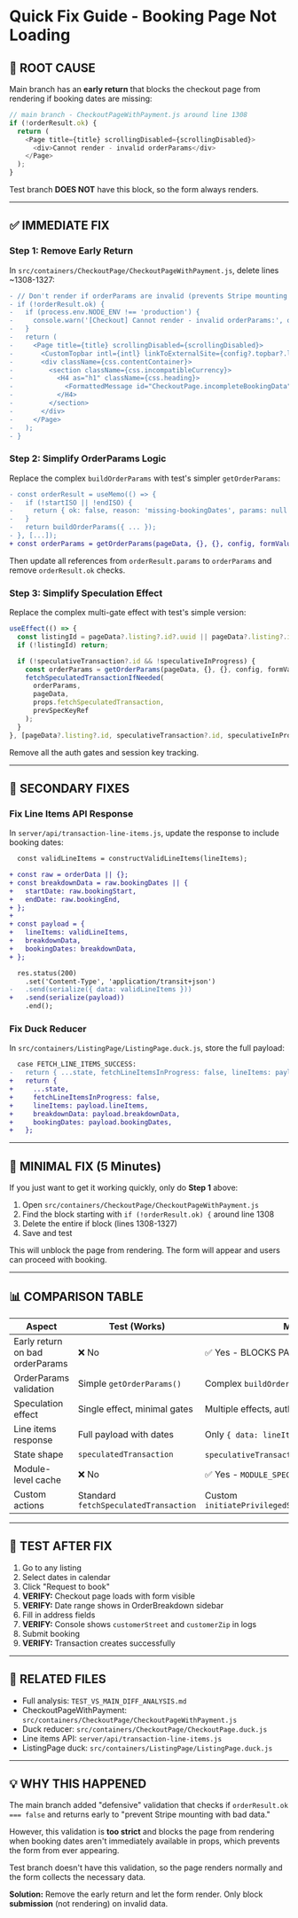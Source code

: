 # Quick Fix Guide - Booking Page Not Loading

## 🔴 ROOT CAUSE

Main branch has an **early return** that blocks the checkout page from rendering if booking dates are missing:

```js
// main branch - CheckoutPageWithPayment.js around line 1308
if (!orderResult.ok) {
  return (
    <Page title={title} scrollingDisabled={scrollingDisabled}>
      <div>Cannot render - invalid orderParams</div>
    </Page>
  );
}
```

Test branch **DOES NOT** have this block, so the form always renders.

---

## ✅ IMMEDIATE FIX

### Step 1: Remove Early Return

In `src/containers/CheckoutPage/CheckoutPageWithPayment.js`, delete lines ~1308-1327:

```diff
- // Don't render if orderParams are invalid (prevents Stripe mounting with bad data)
- if (!orderResult.ok) {
-   if (process.env.NODE_ENV !== 'production') {
-     console.warn('[Checkout] Cannot render - invalid orderParams:', orderResult.reason);
-   }
-   return (
-     <Page title={title} scrollingDisabled={scrollingDisabled}>
-       <CustomTopbar intl={intl} linkToExternalSite={config?.topbar?.logoLink} />
-       <div className={css.contentContainer}>
-         <section className={css.incompatibleCurrency}>
-           <H4 as="h1" className={css.heading}>
-             <FormattedMessage id="CheckoutPage.incompleteBookingData" />
-           </H4>
-         </section>
-       </div>
-     </Page>
-   );
- }
```

### Step 2: Simplify OrderParams Logic

Replace the complex `buildOrderParams` with test's simpler `getOrderParams`:

```diff
- const orderResult = useMemo(() => {
-   if (!startISO || !endISO) {
-     return { ok: false, reason: 'missing-bookingDates', params: null };
-   }
-   return buildOrderParams({ ... });
- }, [...]);
+ const orderParams = getOrderParams(pageData, {}, {}, config, formValues);
```

Then update all references from `orderResult.params` to `orderParams` and remove `orderResult.ok` checks.

### Step 3: Simplify Speculation Effect

Replace the complex multi-gate effect with test's simple version:

```js
useEffect(() => {
  const listingId = pageData?.listing?.id?.uuid || pageData?.listing?.id;
  if (!listingId) return;

  if (!speculativeTransaction?.id && !speculativeInProgress) {
    const orderParams = getOrderParams(pageData, {}, {}, config, formValues);
    fetchSpeculatedTransactionIfNeeded(
      orderParams,
      pageData,
      props.fetchSpeculatedTransaction,
      prevSpecKeyRef
    );
  }
}, [pageData?.listing?.id, speculativeTransaction?.id, speculativeInProgress, formValues]);
```

Remove all the auth gates and session key tracking.

---

## 🔧 SECONDARY FIXES

### Fix Line Items API Response

In `server/api/transaction-line-items.js`, update the response to include booking dates:

```diff
  const validLineItems = constructValidLineItems(lineItems);

+ const raw = orderData || {};
+ const breakdownData = raw.bookingDates || {
+   startDate: raw.bookingStart,
+   endDate: raw.bookingEnd,
+ };
+
+ const payload = {
+   lineItems: validLineItems,
+   breakdownData,
+   bookingDates: breakdownData,
+ };

  res.status(200)
    .set('Content-Type', 'application/transit+json')
-   .send(serialize({ data: validLineItems }))
+   .send(serialize(payload))
    .end();
```

### Fix Duck Reducer

In `src/containers/ListingPage/ListingPage.duck.js`, store the full payload:

```diff
  case FETCH_LINE_ITEMS_SUCCESS:
-   return { ...state, fetchLineItemsInProgress: false, lineItems: payload };
+   return { 
+     ...state, 
+     fetchLineItemsInProgress: false, 
+     lineItems: payload.lineItems,
+     breakdownData: payload.breakdownData,
+     bookingDates: payload.bookingDates,
+   };
```

---

## 🎯 MINIMAL FIX (5 Minutes)

If you just want to get it working quickly, only do **Step 1** above:

1. Open `src/containers/CheckoutPage/CheckoutPageWithPayment.js`
2. Find the block starting with `if (!orderResult.ok) {` around line 1308
3. Delete the entire if block (lines 1308-1327)
4. Save and test

This will unblock the page from rendering. The form will appear and users can proceed with booking.

---

## 📊 COMPARISON TABLE

| Aspect | Test (Works) | Main (Broken) |
|--------|--------------|---------------|
| Early return on bad orderParams | ❌ No | ✅ Yes - BLOCKS PAGE |
| OrderParams validation | Simple `getOrderParams()` | Complex `buildOrderParams()` with `ok` flag |
| Speculation effect | Single effect, minimal gates | Multiple effects, auth gates, session tracking |
| Line items response | Full payload with dates | Only `{ data: lineItems }` |
| State shape | `speculatedTransaction` | `speculativeTransaction` (renamed) |
| Module-level cache | ❌ No | ✅ Yes - `MODULE_SPEC_CACHE` |
| Custom actions | Standard `fetchSpeculatedTransaction` | Custom `initiatePrivilegedSpeculativeTransactionIfNeeded` |

---

## 🧪 TEST AFTER FIX

1. Go to any listing
2. Select dates in calendar
3. Click "Request to book"
4. **VERIFY:** Checkout page loads with form visible
5. **VERIFY:** Date range shows in OrderBreakdown sidebar
6. Fill in address fields
7. **VERIFY:** Console shows `customerStreet` and `customerZip` in logs
8. Submit booking
9. **VERIFY:** Transaction creates successfully

---

## 🔗 RELATED FILES

- Full analysis: `TEST_VS_MAIN_DIFF_ANALYSIS.md`
- CheckoutPageWithPayment: `src/containers/CheckoutPage/CheckoutPageWithPayment.js`
- Duck reducer: `src/containers/CheckoutPage/CheckoutPage.duck.js`
- Line items API: `server/api/transaction-line-items.js`
- ListingPage duck: `src/containers/ListingPage/ListingPage.duck.js`

---

## 💡 WHY THIS HAPPENED

The main branch added "defensive" validation that checks if `orderResult.ok === false` and returns early to "prevent Stripe mounting with bad data."

However, this validation is **too strict** and blocks the page from rendering when booking dates aren't immediately available in props, which prevents the form from ever appearing.

Test branch doesn't have this validation, so the page renders normally and the form collects the necessary data.

**Solution:** Remove the early return and let the form render. Only block **submission** (not rendering) on invalid data.

